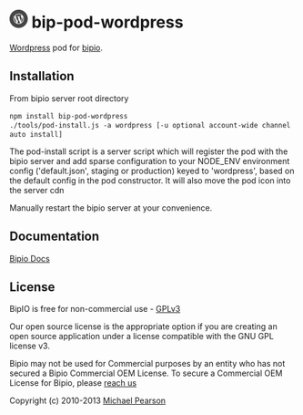 ![Wordpress](wordpress.png) bip-pod-wordpress
=======

[Wordpress](https://www.wordpress.com/) pod for [bipio](https://bip.io).  

## Installation

From bipio server root directory

    npm install bip-pod-wordpress
    ./tools/pod-install.js -a wordpress [-u optional account-wide channel auto install]

The pod-install script is a server script which will register the pod with the bipio server and add sparse
configuration to your NODE_ENV environment config ('default.json', staging or production)
keyed to 'wordpress', based on the default config in the pod constructor.  It will also move the
pod icon into the server cdn

Manually restart the bipio server at your convenience.

## Documentation

[Bipio Docs](https://bip.io/docs/pods/wordpress)

## License

BipIO is free for non-commercial use - [GPLv3](http://www.gnu.org/copyleft/gpl.html)

Our open source license is the appropriate option if you are creating an open source application under a license compatible with the GNU GPL license v3. 

Bipio may not be used for Commercial purposes by an entity who has not secured a Bipio Commercial OEM License.  To secure a Commercial OEM License for Bipio,
please [reach us](mailto:support.bip.io)


Copyright (c) 2010-2013  [Michael Pearson](https://github.com/mjpearson)

